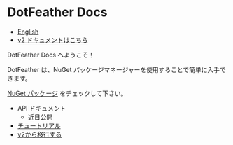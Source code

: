 # DotFeather Docs

- [English](../index.md)
- [v2 ドキュメントはこちら](../v2/ja/index.md)

DotFeather Docs へようこそ！

DotFeather は、NuGet パッケージマネージャーを使用することで簡単に入手できます。

[NuGet パッケージ](https://www.nuget.org/packages/DotFeather/) をチェックして下さい。

- API ドキュメント
	- 近日公開
- [チュートリアル](tutorial.md)
- [v2から移行する](migrate/v2.md)
